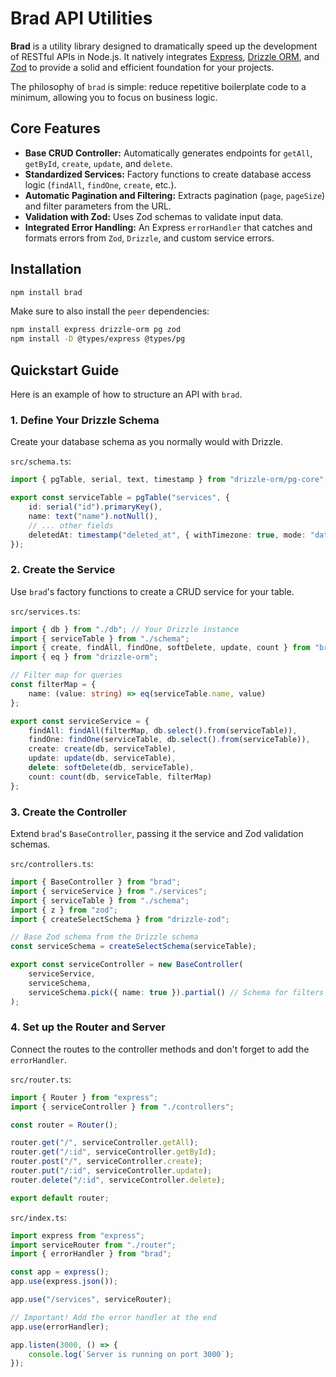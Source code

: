 # Brad API Utilities

**Brad** is a utility library designed to dramatically speed up the development of RESTful APIs in Node.js. It natively integrates [Express](https://expressjs.com/), [Drizzle ORM](https://orm.drizzle.team/), and [Zod](https://zod.dev/) to provide a solid and efficient foundation for your projects.

The philosophy of `brad` is simple: reduce repetitive boilerplate code to a minimum, allowing you to focus on business logic.

## Core Features

-   **Base CRUD Controller:** Automatically generates endpoints for `getAll`, `getById`, `create`, `update`, and `delete`.
-   **Standardized Services:** Factory functions to create database access logic (`findAll`, `findOne`, `create`, etc.).
-   **Automatic Pagination and Filtering:** Extracts pagination (`page`, `pageSize`) and filter parameters from the URL.
-   **Validation with Zod:** Uses Zod schemas to validate input data.
-   **Integrated Error Handling:** An Express `errorHandler` that catches and formats errors from `Zod`, `Drizzle`, and custom service errors.

## Installation

```bash
npm install brad
```

Make sure to also install the `peer` dependencies:

```bash
npm install express drizzle-orm pg zod
npm install -D @types/express @types/pg
```

## Quickstart Guide

Here is an example of how to structure an API with `brad`.

### 1. Define Your Drizzle Schema

Create your database schema as you normally would with Drizzle.

`src/schema.ts`:
```typescript
import { pgTable, serial, text, timestamp } from "drizzle-orm/pg-core";

export const serviceTable = pgTable("services", {
    id: serial("id").primaryKey(),
    name: text("name").notNull(),
    // ... other fields
    deletedAt: timestamp("deleted_at", { withTimezone: true, mode: "date" })
});
```

### 2. Create the Service

Use `brad`'s factory functions to create a CRUD service for your table.

`src/services.ts`:
```typescript
import { db } from "./db"; // Your Drizzle instance
import { serviceTable } from "./schema";
import { create, findAll, findOne, softDelete, update, count } from "brad";
import { eq } from "drizzle-orm";

// Filter map for queries
const filterMap = {
    name: (value: string) => eq(serviceTable.name, value)
};

export const serviceService = {
    findAll: findAll(filterMap, db.select().from(serviceTable)),
    findOne: findOne(serviceTable, db.select().from(serviceTable)),
    create: create(db, serviceTable),
    update: update(db, serviceTable),
    delete: softDelete(db, serviceTable),
    count: count(db, serviceTable, filterMap)
};
```

### 3. Create the Controller

Extend `brad`'s `BaseController`, passing it the service and Zod validation schemas.

`src/controllers.ts`:
```typescript
import { BaseController } from "brad";
import { serviceService } from "./services";
import { serviceTable } from "./schema";
import { z } from "zod";
import { createSelectSchema } from "drizzle-zod";

// Base Zod schema from the Drizzle schema
const serviceSchema = createSelectSchema(serviceTable);

export const serviceController = new BaseController(
    serviceService,
    serviceSchema,
    serviceSchema.pick({ name: true }).partial() // Schema for filters
);
```

### 4. Set up the Router and Server

Connect the routes to the controller methods and don't forget to add the `errorHandler`.

`src/router.ts`:
```typescript
import { Router } from "express";
import { serviceController } from "./controllers";

const router = Router();

router.get("/", serviceController.getAll);
router.get("/:id", serviceController.getById);
router.post("/", serviceController.create);
router.put("/:id", serviceController.update);
router.delete("/:id", serviceController.delete);

export default router;
```

`src/index.ts`:
```typescript
import express from "express";
import serviceRouter from "./router";
import { errorHandler } from "brad";

const app = express();
app.use(express.json());

app.use("/services", serviceRouter);

// Important! Add the error handler at the end
app.use(errorHandler);

app.listen(3000, () => {
    console.log(`Server is running on port 3000`);
});
```